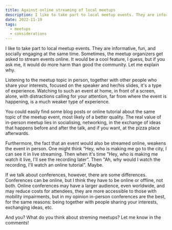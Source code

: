 ```yaml
---
title: Against online streaming of local meetups
description: I like to take part to local meetup events. They are informative, fun, and socially engaging at the same time. Sometimes, the meetup organizers get asked to stream events online. It would be a cool feature, I guess, but if you ask me, it would do more harm than good the community. Let me explain why.
date: 2022-11-19
tags:
  - meetups
  - considerations
---
```


I like to take part to local meetup events. They are informative, fun, and socially engaging at the same time. Sometimes, the meetup organizers get asked to stream events online. It would be a cool feature, I guess, but if you ask me, it would do more harm than good the community. Let me explain why.

Listening to the meetup topic in person, together with other people who share your interests, focused on the speaker and her/his slides, it's a type of experience. Watching to such an event at home, in front of a screen, alone, with distractions calling for your attention, far from where the event is happening, is a much weaker type of experience.

You could easily find some blog posts or online tutorial about the same topic of the meetup event, most likely of a better quality. The real value of in-person meetup lies in socialising, networking, in the exchange of ideas that happens before and after the talk, and if you want, at the pizza place afterwards.

Furthermore, the fact that an event would also be streamed online, weakens the event in person. One might think “Hey, who is making me go to the city, I can see it in live streaming. Then when it's time "Hey, who is making me watch it live, I'll see the recording later". Then "Ah, why would I watch the recording, I'll watch an online tutorial". Maybe.

If we talk about conferences, however, there are some differences. Conferences can be online, but I think they have to be online or offline, not both. Online conferences may have a larger audience, even worldwide, and may reduce costs for attendees, they are more accessible to those with mobility impairments, but in my opinion in-person conferences are the best, for the same reasons: being together with people sharing your interests, exchanging ideas, etc.

And you? What do you think about streming meetups? Let me know in the comments!
